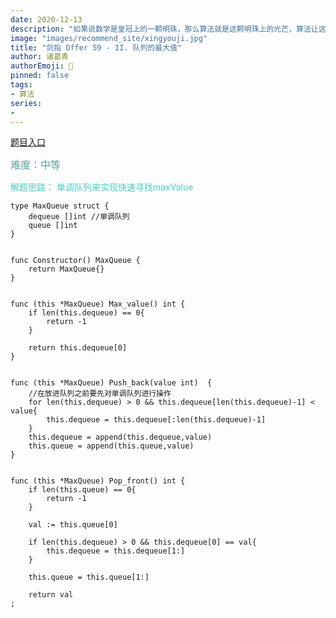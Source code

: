 ```yaml
---
date: 2020-12-13
description: "如果说数学是皇冠上的一颗明珠，那么算法就是这颗明珠上的光芒，算法让这颗明珠更加熠熠生辉，为科技进步和社会发展照亮了前进的路"
image: "images/recommend_site/xingyouji.jpg"
title: "剑指 Offer 59 - II. 队列的最大值"
author: 诸葛青
authorEmoji: 🎅
pinned: false
tags:
- 算法
series:
-  
---
```


[题目入口](https://leetcode-cn.com/problems/dui-lie-de-zui-da-zhi-lcof/)

<font color=CadetBlue size=3 >难度：中等</font>

<font color=MediumTurquoise>解题思路：
单调队列来实现快速寻找maxValue</font>

```golang
type MaxQueue struct {
    dequeue []int //单调队列
    queue []int
}


func Constructor() MaxQueue {
    return MaxQueue{}
}


func (this *MaxQueue) Max_value() int {
    if len(this.dequeue) == 0{
        return -1
    }

    return this.dequeue[0]
}


func (this *MaxQueue) Push_back(value int)  {
    //在放进队列之前要先对单调队列进行操作
    for len(this.dequeue) > 0 && this.dequeue[len(this.dequeue)-1] < value{
        this.dequeue = this.dequeue[:len(this.dequeue)-1]
    }
    this.dequeue = append(this.dequeue,value)
    this.queue = append(this.queue,value)
}


func (this *MaxQueue) Pop_front() int {
    if len(this.queue) == 0{
        return -1
    }

    val := this.queue[0]

    if len(this.dequeue) > 0 && this.dequeue[0] == val{
        this.dequeue = this.dequeue[1:]
    }

    this.queue = this.queue[1:]

    return val
;
```